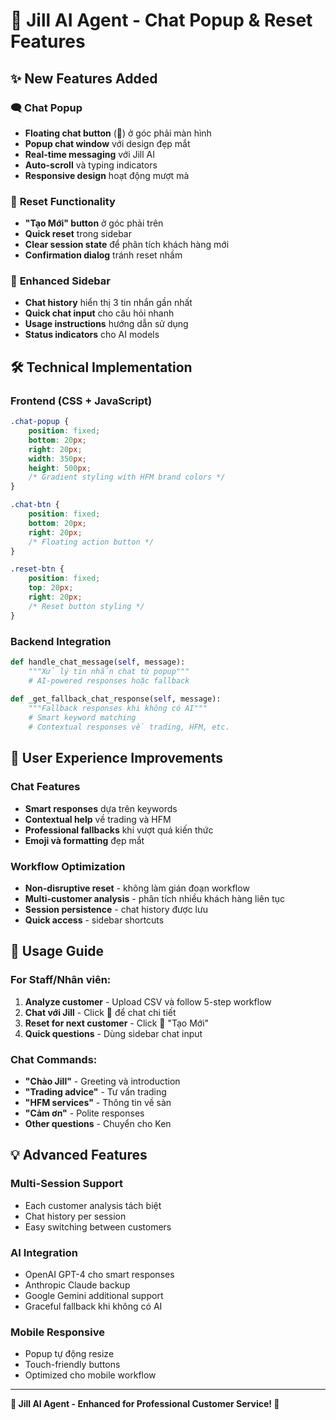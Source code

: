 # 💬 Jill AI Agent - Chat Popup & Reset Features

## ✨ New Features Added

### 🗨️ **Chat Popup**
- **Floating chat button** (💬) ở góc phải màn hình
- **Popup chat window** với design đẹp mắt
- **Real-time messaging** với Jill AI
- **Auto-scroll** và typing indicators
- **Responsive design** hoạt động mượt mà

### 🔄 **Reset Functionality**
- **"Tạo Mới" button** ở góc phải trên
- **Quick reset** trong sidebar
- **Clear session state** để phân tích khách hàng mới
- **Confirmation dialog** tránh reset nhầm

### 📱 **Enhanced Sidebar**
- **Chat history** hiển thị 3 tin nhắn gần nhất
- **Quick chat input** cho câu hỏi nhanh
- **Usage instructions** hướng dẫn sử dụng
- **Status indicators** cho AI models

## 🛠️ Technical Implementation

### Frontend (CSS + JavaScript)
```css
.chat-popup {
    position: fixed;
    bottom: 20px;
    right: 20px;
    width: 350px;
    height: 500px;
    /* Gradient styling with HFM brand colors */
}

.chat-btn {
    position: fixed;
    bottom: 20px;
    right: 20px;
    /* Floating action button */
}

.reset-btn {
    position: fixed;
    top: 20px;
    right: 20px;
    /* Reset button styling */
}
```

### Backend Integration
```python
def handle_chat_message(self, message):
    """Xử lý tin nhắn chat từ popup"""
    # AI-powered responses hoặc fallback
    
def _get_fallback_chat_response(self, message):
    """Fallback responses khi không có AI"""
    # Smart keyword matching
    # Contextual responses về trading, HFM, etc.
```

## 🎯 User Experience Improvements

### Chat Features
- **Smart responses** dựa trên keywords
- **Contextual help** về trading và HFM
- **Professional fallbacks** khi vượt quá kiến thức
- **Emoji và formatting** đẹp mắt

### Workflow Optimization
- **Non-disruptive reset** - không làm gián đoạn workflow
- **Multi-customer analysis** - phân tích nhiều khách hàng liên tục
- **Session persistence** - chat history được lưu
- **Quick access** - sidebar shortcuts

## 🚀 Usage Guide

### For Staff/Nhân viên:
1. **Analyze customer** - Upload CSV và follow 5-step workflow
2. **Chat với Jill** - Click 💬 để chat chi tiết
3. **Reset for next customer** - Click 🔄 "Tạo Mới"
4. **Quick questions** - Dùng sidebar chat input

### Chat Commands:
- **"Chào Jill"** - Greeting và introduction
- **"Trading advice"** - Tư vấn trading
- **"HFM services"** - Thông tin về sàn
- **"Cảm ơn"** - Polite responses
- **Other questions** - Chuyển cho Ken

## 💡 Advanced Features

### Multi-Session Support
- Each customer analysis tách biệt
- Chat history per session
- Easy switching between customers

### AI Integration
- OpenAI GPT-4 cho smart responses
- Anthropic Claude backup
- Google Gemini additional support
- Graceful fallback khi không có AI

### Mobile Responsive
- Popup tự động resize
- Touch-friendly buttons
- Optimized cho mobile workflow

---
**🤖 Jill AI Agent - Enhanced for Professional Customer Service! 💖**
